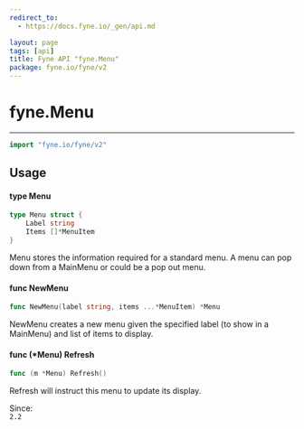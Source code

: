 ```yaml
---
redirect_to:
  - https://docs.fyne.io/_gen/api.md

layout: page
tags: [api]
title: Fyne API "fyne.Menu"
package: fyne.io/fyne/v2
---
```

# fyne.Menu
---
```go
import "fyne.io/fyne/v2"
```

## Usage

#### type Menu

```go
type Menu struct {
	Label string
	Items []*MenuItem
}
```

Menu stores the information required for a standard menu. A menu can pop down from a MainMenu or could be a pop out menu.

#### func  NewMenu

```go
func NewMenu(label string, items ...*MenuItem) *Menu
```
NewMenu creates a new menu given the specified label (to show in a MainMenu) and list of items to display.

#### func (*Menu) Refresh

```go
func (m *Menu) Refresh()
```
Refresh will instruct this menu to update its display.


<div class="since">Since: <code>
2.2</code></div>
